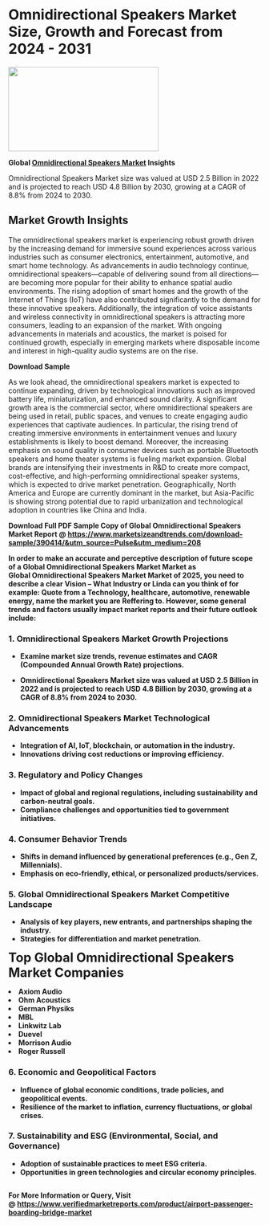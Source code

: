 <H1>Omnidirectional Speakers Market Size, Growth and Forecast from 2024 - 2031</H1><img class="aligncenter size-medium wp-image-584254" src="https://thirdeyenews.in/wp-content/uploads/2024/09/Global-Market-Research-300x168.jpeg" alt="" width="300" height="168" /><p><strong>Global&nbsp;<a href="https://www.marketsizeandtrends.com/download-sample/390414/&amp;utm_source=Pulse&amp;utm_medium=208">Omnidirectional Speakers Market</a> Insights</strong></p><p>Omnidirectional Speakers Market size was valued at USD 2.5 Billion in 2022 and is projected to reach USD 4.8 Billion by 2030, growing at a CAGR of 8.8% from 2024 to 2030.</p><p><h2>Market Growth Insights</h2> <p>The omnidirectional speakers market is experiencing robust growth driven by the increasing demand for immersive sound experiences across various industries such as consumer electronics, entertainment, automotive, and smart home technology. As advancements in audio technology continue, omnidirectional speakers—capable of delivering sound from all directions—are becoming more popular for their ability to enhance spatial audio environments. The rising adoption of smart homes and the growth of the Internet of Things (IoT) have also contributed significantly to the demand for these innovative speakers. Additionally, the integration of voice assistants and wireless connectivity in omnidirectional speakers is attracting more consumers, leading to an expansion of the market. With ongoing advancements in materials and acoustics, the market is poised for continued growth, especially in emerging markets where disposable income and interest in high-quality audio systems are on the rise.</p> <p><strong>Download Sample</strong></p> <p>As we look ahead, the omnidirectional speakers market is expected to continue expanding, driven by technological innovations such as improved battery life, miniaturization, and enhanced sound clarity. A significant growth area is the commercial sector, where omnidirectional speakers are being used in retail, public spaces, and venues to create engaging audio experiences that captivate audiences. In particular, the rising trend of creating immersive environments in entertainment venues and luxury establishments is likely to boost demand. Moreover, the increasing emphasis on sound quality in consumer devices such as portable Bluetooth speakers and home theater systems is fueling market expansion. Global brands are intensifying their investments in R&D to create more compact, cost-effective, and high-performing omnidirectional speaker systems, which is expected to drive market penetration. Geographically, North America and Europe are currently dominant in the market, but Asia-Pacific is showing strong potential due to rapid urbanization and technological adoption in countries like China and India.</p> <p><strong></p><p><span class=""><strong>Download Full PDF Sample Copy of Global Omnidirectional Speakers Market Report</strong> @ <a href="https://www.marketsizeandtrends.com/download-sample/390414/&amp;utm_source=Pulse&amp;utm_medium=208" target="_blank">https://www.marketsizeandtrends.com/download-sample/390414/&amp;utm_source=Pulse&amp;utm_medium=208</a></span></p><p>In order to make an accurate and perceptive description of future scope of a Global&nbsp;Omnidirectional Speakers Market Market as Global&nbsp;Omnidirectional Speakers Market Market of 2025, you need to describe a clear Vision &ndash; What Industry or Linda can you think of for example: Quote from a Technology, healthcare, automotive, renewable energy, name the market you are Reffering to. However, some general trends and factors usually impact market reports and their future outlook include:</p><h3>1.&nbsp;<strong>Omnidirectional Speakers Market Growth Projections</strong></h3><ul><li>Examine market size trends, revenue estimates and CAGR (Compounded Annual Growth Rate) projections.</li><li><p>Omnidirectional Speakers Market size was valued at USD 2.5 Billion in 2022 and is projected to reach USD 4.8 Billion by 2030, growing at a CAGR of 8.8% from 2024 to 2030.</p></li></ul><h3>2.&nbsp;<strong>Omnidirectional Speakers Market Technological Advancements</strong></h3><ul><li>Integration of AI, IoT, blockchain, or automation in the industry.</li><li>Innovations driving cost reductions or improving efficiency.</li></ul><h3>3.&nbsp;<strong>Regulatory and Policy Changes</strong></h3><ul><li>Impact of global and regional regulations, including sustainability and carbon-neutral goals.</li><li>Compliance challenges and opportunities tied to government initiatives.</li></ul><h3>4.&nbsp;<strong>Consumer Behavior Trends</strong></h3><ul><li>Shifts in demand influenced by generational preferences (e.g., Gen Z, Millennials).</li><li>Emphasis on eco-friendly, ethical, or personalized products/services.</li></ul><h3>5.&nbsp;<strong>Global Omnidirectional Speakers Market Competitive Landscape</strong></h3><ul><li>Analysis of key players, new entrants, and partnerships shaping the industry.</li><li>Strategies for differentiation and market penetration.</li></ul><p data-pm-slice="1 1 []"><span style="color: inherit; font-family: inherit; font-size: 25px;">Top Global Omnidirectional Speakers Market Companies</span></p><div class="" data-test-id=""><p><li>Axiom Audio</li><li> Ohm Acoustics</li><li> German Physiks</li><li> MBL</li><li> Linkwitz Lab</li><li> Duevel</li><li> Morrison Audio</li><li> Roger Russell</li></p></div><h3>6.&nbsp;<strong>Economic and Geopolitical Factors</strong></h3><ul><li>Influence of global economic conditions, trade policies, and geopolitical events.</li><li>Resilience of the market to inflation, currency fluctuations, or global crises.</li></ul><h3>7.&nbsp;<strong>Sustainability and ESG (Environmental, Social, and Governance)</strong></h3><ul><li>Adoption of sustainable practices to meet ESG criteria.</li><li>Opportunities in green technologies and circular economy principles.</li></ul><h2><strong style="font-size: 14px;">For More Information or Query, Visit @&nbsp;</strong><a style="background-color: #ffffff; font-size: 14px;" href="https://www.marketsizeandtrends.com/report/omnidirectional-speakers-market/" target="_blank">https://www.verifiedmarketreports.com/product/airport-passenger-boarding-bridge-market</a></h2>
